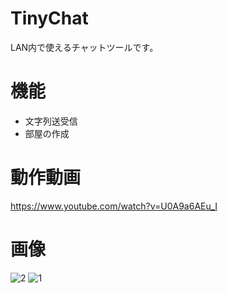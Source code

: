 # TinyChat
LAN内で使えるチャットツールです。
# 機能
- 文字列送受信
- 部屋の作成

# 動作動画
https://www.youtube.com/watch?v=U0A9a6AEu_I

# 画像
![2](https://user-images.githubusercontent.com/98020159/157441976-017b84ac-3c51-4ac8-8984-04c4c40fb301.png)
![1](https://user-images.githubusercontent.com/98020159/157442111-21bb0826-cd6e-46ae-9183-e27b4004def5.png)
